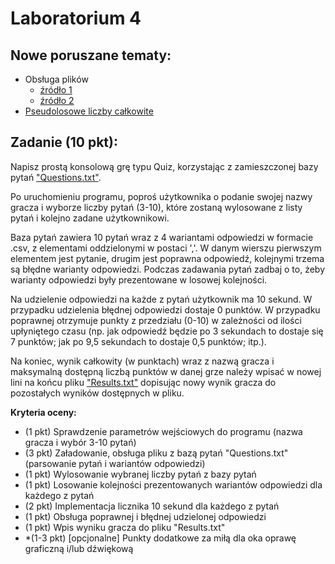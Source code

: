 # Laboratorium 4

## Nowe poruszane tematy: 

* Obsługa plików
  * [źródło 1](https://cpp0x.pl/kursy/Kurs-C++/Poziom-4/Podstawy-obslugi-plikow/355)
  * [źródło 2](https://pl.wikibooks.org/wiki/C%2B%2B/Strumienie)
* [Pseudolosowe liczby całkowite](https://cpp0x.pl/kursy/Kurs-C++/Poziom-2/Pseudolosowe-liczby-calkowite/290)

## Zadanie (10 pkt):

Napisz prostą konsolową grę typu Quiz, korzystając z zamieszczonej bazy pytań ["Questions.txt"](https://github.com/MichalKrogulecki/WSB/blob/master/Programowanie%20w%20C%2B%2B/Lab4/Questions.txt). 

Po uruchomieniu programu, poproś użytkownika o podanie swojej nazwy gracza i wyborze liczby pytań (3-10), które zostaną wylosowane z listy pytań i kolejno zadane użytkownikowi.

Baza pytań zawiera 10 pytań wraz z 4 wariantami odpowiedzi w formacie .csv, z elementami oddzielonymi w postaci ','. W danym wierszu pierwszym elementem jest pytanie, drugim jest poprawna odpowiedź, kolejnymi trzema są błędne warianty odpowiedzi. Podczas zadawania pytań zadbaj o to, żeby warianty odpowiedzi były prezentowane w losowej kolejności.

Na udzielenie odpowiedzi na każde z pytań użytkownik ma 10 sekund. W przypadku udzielenia błędnej odpowiedzi dostaje 0 punktów. W przypadku poprawnej otrzymuje punkty z przedziału (0-10) w zależności od ilości upłyniętego czasu (np. jak odpowiedź będzie po 3 sekundach to dostaje się 7 punktów; jak po 9,5 sekundach to dostaje 0,5 punktów; itp.).

Na koniec, wynik całkowity (w punktach) wraz z nazwą gracza i maksymalną dostępną liczbą punktów w danej grze należy wpisać w nowej lini na końcu pliku ["Results.txt"](https://github.com/MichalKrogulecki/WSB/blob/master/Programowanie%20w%20C%2B%2B/Lab4/Results.txt) dopisując nowy wynik gracza do pozostałych wyników dostępnych w pliku.

**Kryteria oceny:**

* (1 pkt) Sprawdzenie parametrów wejściowych do programu (nazwa gracza i wybór 3-10 pytań)
* (3 pkt) Załadowanie, obsługa pliku z bazą pytań "Questions.txt" (parsowanie pytań i wariantów odpowiedzi)
* (1 pkt) Wylosowanie wybranej liczby pytań z bazy pytań
* (1 pkt) Losowanie kolejności prezentowanych wariantów odpowiedzi dla każdego z pytań
* (2 pkt) Implementacja licznika 10 sekund dla każdego z pytań
* (1 pkt) Obsługa poprawnej i błędnej udzielonej odpowiedzi
* (1 pkt) Wpis wyniku gracza do pliku "Results.txt"
* *(1-3 pkt) [opcjonalne] Punkty dodatkowe za miłą dla oka oprawę graficzną i/lub dźwiękową
